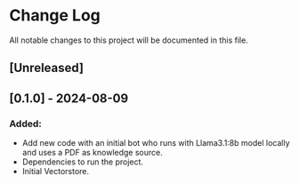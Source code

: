 # Change Log
All notable changes to this project will be documented in this file.
## [Unreleased]

## [0.1.0] - 2024-08-09
### Added:
- Add new code with an initial bot who runs with Llama3.1:8b model locally and uses a PDF as knowledge source.
- Dependencies to run the project.
- Initial Vectorstore.